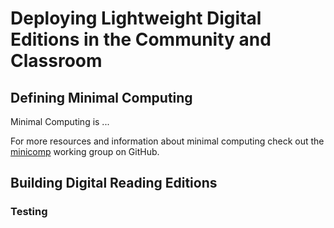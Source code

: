 # Deploying Lightweight Digital Editions in the Community and Classroom 

## Defining Minimal Computing
Minimal Computing is ...


For more resources and information about minimal computing check out the [minicomp](http://go-dh.github.io/mincomp/)
working group on GitHub.

## Building Digital Reading Editions

### Testing
